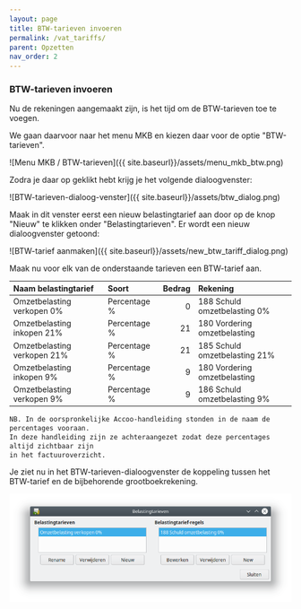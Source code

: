 ```yaml
---
layout: page
title: BTW-tarieven invoeren
permalink: /vat_tariffs/
parent: Opzetten
nav_order: 2
---
```


### BTW-tarieven invoeren

Nu de rekeningen aangemaakt zijn, is het tijd om de BTW-tarieven toe te voegen.

We gaan daarvoor naar het menu MKB en kiezen daar voor de optie "BTW-tarieven".

![Menu MKB / BTW-tarieven]({{ site.baseurl}}/assets/menu_mkb_btw.png)

Zodra je daar op geklikt hebt krijg je het volgende dialoogvenster:

![BTW-tarieven-dialoog-venster]({{ site.baseurl}}/assets/btw_dialog.png)

Maak in dit venster eerst een nieuw belastingtarief aan door op de knop "Nieuw"
te klikken onder "Belastingtarieven". Er wordt een nieuw dialoogvenster getoond:

![BTW-tarief aanmaken]({{ site.baseurl}}/assets/new_btw_tariff_dialog.png)

Maak nu voor elk van de onderstaande tarieven een BTW-tarief aan.

| Naam belastingtarief        | Soort        | Bedrag | Rekening                      |
|:----------------------------|:-------------|-------:|:------------------------------|
| Omzetbelasting verkopen 0%  | Percentage % | 0      | 188 Schuld omzetbelasting 0%  |
| Omzetbelasting inkopen 21%  | Percentage % | 21     | 180 Vordering omzetbelasting  |
| Omzetbelasting verkopen 21% | Percentage % | 21     | 185 Schuld omzetbelasting 21% |
| Omzetbelasting inkopen 9%   | Percentage % | 9      | 180 Vordering omzetbelasting  |
| Omzetbelasting verkopen 9%  | Percentage % | 9      | 186 Schuld omzetbelasting 9%  |


```
NB. In de oorspronkelijke Accoo-handleiding stonden in de naam de percentages vooraan.
In deze handleiding zijn ze achteraangezet zodat deze percentages altijd zichtbaar zijn
in het factuuroverzicht.
```

Je ziet nu in het BTW-tarieven-dialoogvenster de koppeling tussen het BTW-tarief en de
bijbehorende grootboekrekening.

![Ingevulde BTW-tarieven](/assets/existing_btw_tariffs.png)

